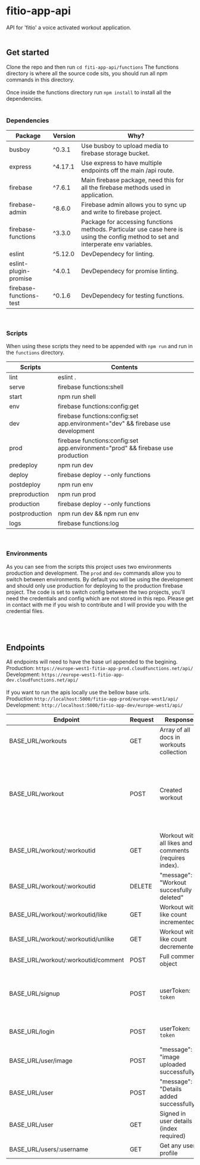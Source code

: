 # fitio-app-api

API for 'fitio' a voice activated workout application.
<br/><br/>

## Get started

Clone the repo and then run `cd fiti-app-api/functions` The functions directory is where all the source code sits, you should run all npm commands in this directory.<br/><br/>
Once inside the functions directory run `npm install` to install all the dependencies.<br/>
<br/>

### Dependencies

| Package                 | Version | Why?                                                                                                                               |
| ----------------------- | ------- | ---------------------------------------------------------------------------------------------------------------------------------- |
| busboy                  | ^0.3.1  | Use busboy to upload media to firebase storage bucket.                                                                             |
| express                 | ^4.17.1 | Use express to have multiple endpoints off the main /api route.                                                                    |
| firebase                | ^7.6.1  | Main firebase package, need this for all the firebase methods used in application.                                                 |
| firebase-admin          | ^8.6.0  | Firebase admin allows you to sync up and write to firebase project.                                                                |
| firebase-functions      | ^3.3.0  | Package for accessing functions methods. Particular use case here is using the config method to set and interperate env variables. |
| eslint                  | ^5.12.0 | DevDependecy for linting.                                                                                                          |
| eslint-plugin-promise   | ^4.0.1  | DevDependecy for promise linting.                                                                                                  |
| firebase-functions-test | ^0.1.6  | DevDependecy for testing functions.                                                                                                |

<br/>

### Scripts

When using these scripts they need to be appended with `npm run` and run in the `functions` directory.

| Scripts        | Contents                                                                          |
| -------------- | --------------------------------------------------------------------------------- |
| lint           | eslint .                                                                          |
| serve          | firebase functions:shell                                                          |
| start          | npm run shell                                                                     |
| env            | firebase functions:config:get                                                     |
| dev            | firebase functions:config:set app.environment=\"dev\" && firebase use development |
| prod           | firebase functions:config:set app.environment=\"prod\" && firebase use production |
| predeploy      | npm run dev                                                                       |
| deploy         | firebase deploy --only functions                                                  |
| postdeploy     | npm run env                                                                       |
| preproduction  | npm run prod                                                                      |
| production     | firebase deploy --only functions                                                  |
| postproduction | npm run dev && npm run env                                                        |
| logs           | firebase functions:log                                                            |

<br/>

### Environments

As you can see from the scripts this project uses two environments production and development.
The `prod` and `dev` commands allow you to switch between environments.
By default you will be using the development and should only use production for deploying to the production firebase project.
The code is set to switch config between the two projects, you'll need the credentials and config which are not stored in this repo.
Please get in contact with me if you wish to contribute and I will provide you with the credential files.

<br/><br/>

## Endpoints

All endpoints will need to have the base url appended to the begining.<br/>
Production: `https://europe-west1-fitio-app-prod.cloudfunctions.net/api/`<br/>
Development: `https://europe-west1-fitio-app-dev.cloudfunctions.net/api/`<br/>
<br/>
If you want to run the apis locally use the bellow base urls.<br/>
Production `http://localhost:5000/fitio-app-prod/europe-west1/api/`<br/>
Development: `http://localhost:5000/fitio-app-dev/europe-west1/api/`<br/>

| Endpoint                            | Request | Response                                              | Headers                       | Body                                                                                                                                                                                      | Auth |
| ----------------------------------- | ------- | ----------------------------------------------------- | ----------------------------- | ----------------------------------------------------------------------------------------------------------------------------------------------------------------------------------------- | ---- |
| BASE_URL/workouts                   | GET     | Array of all docs in workouts collection              | None                          | None                                                                                                                                                                                      | None |
| BASE_URL/workout                    | POST    | Created workout                                       | Authorization: Bearer `token` | `{ "title": "workout title", "countdown": 0, "excercises": [ { "title": "excercise title", "sets": 0, "reps": 5, "rest": 10, "increment": 0, "double": false, "repetitions": false } ] }` | Yes  |
| BASE_URL/workout/:workoutid         | GET     | Workout with all likes and comments (requires index). | None                          | None                                                                                                                                                                                      | None |
| BASE_URL/workout/:workoutid         | DELETE  | "message": "Workout succesfully deleted"              | Authorization: Bearer `token` | None                                                                                                                                                                                      | Yes  |
| BASE_URL/workout/:workoutid/like    | GET     | Workout with like count incremented.                  | Authorization: Bearer `token` | None                                                                                                                                                                                      | Yes  |
| BASE_URL/workout/:workoutid/unlike  | GET     | Workout with like count decremented.                  | Authorization: Bearer `token` | None                                                                                                                                                                                      | Yes  |
| BASE_URL/workout/:workoutid/comment | POST    | Full comment object                                   | Authorization: Bearer `token` | `{ "body": "comment goes here" }`                                                                                                                                                         | Yes  |
| BASE_URL/signup                     | POST    | userToken: `token`                                    | None                          | `{ "username": "username", "email": "email@email.com", "password": "password", "confirmPassword": "password" }`                                                                           | None |
| BASE_URL/login                      | POST    | userToken: `token`                                    | None                          | `{ "email": "email@email.com", "password": "password" }`                                                                                                                                  | None |
| BASE_URL/user/image                 | POST    | "message": "image uploaded successfully"              | Authorization: Bearer `token` | form-data: /path-to/file.png                                                                                                                                                              | None |
| BASE_URL/user                       | POST    | "message": "Details added successfully"               | Authorization: Bearer `token` | { "bio": "", "website": "", "location": "" }                                                                                                                                              | Yes  |
| BASE_URL/user                       | GET     | Signed in user details (index required)               | Authorization: Bearer `token` | None                                                                                                                                                                                      | Yes  |
| BASE_URL/users/:username            | GET     | Get any users profile                                 | None                          | None                                                                                                                                                                                      | None |
